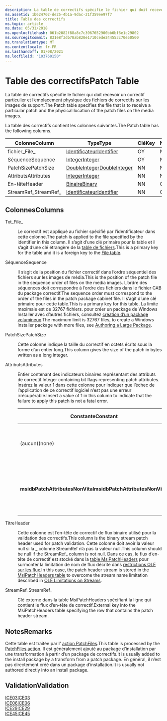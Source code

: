 ```yaml
---
description: La table de correctifs spécifie le fichier qui doit recevoir un correctif particulier et l’emplacement physique des fichiers de correctifs sur les images de support.
ms.assetid: 1b624702-de25-4b1a-9dac-21f359ee97f7
title: Table des correctifs
ms.topic: article
ms.date: 05/31/2018
ms.openlocfilehash: 061b2082f88a8c7c3967652900bb6bf6e1c29802
ms.sourcegitcommit: 831e8f3db78ab820e1710cede244553c70e50500
ms.translationtype: MT
ms.contentlocale: fr-FR
ms.lasthandoff: 01/08/2021
ms.locfileid: "103760150"
---
```

# <a name="patch-table"></a><span data-ttu-id="7c82b-103">Table des correctifs</span><span class="sxs-lookup"><span data-stu-id="7c82b-103">Patch Table</span></span>

<span data-ttu-id="7c82b-104">La table de correctifs spécifie le fichier qui doit recevoir un correctif particulier et l’emplacement physique des fichiers de correctifs sur les images de support.</span><span class="sxs-lookup"><span data-stu-id="7c82b-104">The Patch table specifies the file that is to receive a particular patch and the physical location of the patch files on the media images.</span></span>

<span data-ttu-id="7c82b-105">La table des correctifs contient les colonnes suivantes.</span><span class="sxs-lookup"><span data-stu-id="7c82b-105">The Patch table has the following columns.</span></span>



| <span data-ttu-id="7c82b-106">Colonne</span><span class="sxs-lookup"><span data-stu-id="7c82b-106">Column</span></span>      | <span data-ttu-id="7c82b-107">Type</span><span class="sxs-lookup"><span data-stu-id="7c82b-107">Type</span></span>                               | <span data-ttu-id="7c82b-108">Clé</span><span class="sxs-lookup"><span data-stu-id="7c82b-108">Key</span></span> | <span data-ttu-id="7c82b-109">Nullable</span><span class="sxs-lookup"><span data-stu-id="7c82b-109">Nullable</span></span> |
|-------------|------------------------------------|-----|----------|
| <span data-ttu-id="7c82b-110">fichier\_</span><span class="sxs-lookup"><span data-stu-id="7c82b-110">File\_</span></span>      | [<span data-ttu-id="7c82b-111">Identificateur</span><span class="sxs-lookup"><span data-stu-id="7c82b-111">Identifier</span></span>](identifier.md)       | <span data-ttu-id="7c82b-112">O</span><span class="sxs-lookup"><span data-stu-id="7c82b-112">Y</span></span>   | <span data-ttu-id="7c82b-113">N</span><span class="sxs-lookup"><span data-stu-id="7c82b-113">N</span></span>        |
| <span data-ttu-id="7c82b-114">Séquence</span><span class="sxs-lookup"><span data-stu-id="7c82b-114">Sequence</span></span>    | [<span data-ttu-id="7c82b-115">Integer</span><span class="sxs-lookup"><span data-stu-id="7c82b-115">Integer</span></span>](integer.md)             | <span data-ttu-id="7c82b-116">O</span><span class="sxs-lookup"><span data-stu-id="7c82b-116">Y</span></span>   | <span data-ttu-id="7c82b-117">N</span><span class="sxs-lookup"><span data-stu-id="7c82b-117">N</span></span>        |
| <span data-ttu-id="7c82b-118">PatchSize</span><span class="sxs-lookup"><span data-stu-id="7c82b-118">PatchSize</span></span>   | [<span data-ttu-id="7c82b-119">DoubleInteger</span><span class="sxs-lookup"><span data-stu-id="7c82b-119">DoubleInteger</span></span>](doubleinteger.md) | <span data-ttu-id="7c82b-120">N</span><span class="sxs-lookup"><span data-stu-id="7c82b-120">N</span></span>   | <span data-ttu-id="7c82b-121">N</span><span class="sxs-lookup"><span data-stu-id="7c82b-121">N</span></span>        |
| <span data-ttu-id="7c82b-122">Attributs</span><span class="sxs-lookup"><span data-stu-id="7c82b-122">Attributes</span></span>  | [<span data-ttu-id="7c82b-123">Integer</span><span class="sxs-lookup"><span data-stu-id="7c82b-123">Integer</span></span>](integer.md)             | <span data-ttu-id="7c82b-124">N</span><span class="sxs-lookup"><span data-stu-id="7c82b-124">N</span></span>   | <span data-ttu-id="7c82b-125">N</span><span class="sxs-lookup"><span data-stu-id="7c82b-125">N</span></span>        |
| <span data-ttu-id="7c82b-126">En-tête</span><span class="sxs-lookup"><span data-stu-id="7c82b-126">Header</span></span>      | [<span data-ttu-id="7c82b-127">Binaire</span><span class="sxs-lookup"><span data-stu-id="7c82b-127">Binary</span></span>](binary.md)               | <span data-ttu-id="7c82b-128">N</span><span class="sxs-lookup"><span data-stu-id="7c82b-128">N</span></span>   | <span data-ttu-id="7c82b-129">O</span><span class="sxs-lookup"><span data-stu-id="7c82b-129">Y</span></span>        |
| <span data-ttu-id="7c82b-130">StreamRef\_</span><span class="sxs-lookup"><span data-stu-id="7c82b-130">StreamRef\_</span></span> | [<span data-ttu-id="7c82b-131">Identificateur</span><span class="sxs-lookup"><span data-stu-id="7c82b-131">Identifier</span></span>](identifier.md)       | <span data-ttu-id="7c82b-132">N</span><span class="sxs-lookup"><span data-stu-id="7c82b-132">N</span></span>   | <span data-ttu-id="7c82b-133">O</span><span class="sxs-lookup"><span data-stu-id="7c82b-133">Y</span></span>        |



 

## <a name="columns"></a><span data-ttu-id="7c82b-134">Colonnes</span><span class="sxs-lookup"><span data-stu-id="7c82b-134">Columns</span></span>

<dl> <dt>

<span data-ttu-id="7c82b-135"><span id="File_"></span><span id="file_"></span><span id="FILE_"></span>Txt\_</span><span class="sxs-lookup"><span data-stu-id="7c82b-135"><span id="File_"></span><span id="file_"></span><span id="FILE_"></span>File\_</span></span>
</dt> <dd>

<span data-ttu-id="7c82b-136">Le correctif est appliqué au fichier spécifié par l’identificateur dans cette colonne.</span><span class="sxs-lookup"><span data-stu-id="7c82b-136">The patch is applied to the file specified by the identifier in this column.</span></span> <span data-ttu-id="7c82b-137">Il s’agit d’une clé primaire pour la table et il s’agit d’une clé étrangère de la [table de fichiers](file-table.md).</span><span class="sxs-lookup"><span data-stu-id="7c82b-137">This is a primary key for the table and it is a foreign key to the [File table](file-table.md).</span></span>

</dd> <dt>

<span data-ttu-id="7c82b-138"><span id="Sequence"></span><span id="sequence"></span><span id="SEQUENCE"></span>Séquence</span><span class="sxs-lookup"><span data-stu-id="7c82b-138"><span id="Sequence"></span><span id="sequence"></span><span id="SEQUENCE"></span>Sequence</span></span>
</dt> <dd>

<span data-ttu-id="7c82b-139">Il s’agit de la position du fichier correctif dans l’ordre séquentiel des fichiers sur les images de média.</span><span class="sxs-lookup"><span data-stu-id="7c82b-139">This is the position of the patch file in the sequence order of files on the media images.</span></span> <span data-ttu-id="7c82b-140">L’ordre des séquences doit correspondre à l’ordre des fichiers dans le fichier CAB du package correctif.</span><span class="sxs-lookup"><span data-stu-id="7c82b-140">The sequence order must correspond to the order of the files in the patch package cabinet file.</span></span> <span data-ttu-id="7c82b-141">Il s’agit d’une clé primaire pour cette table.</span><span class="sxs-lookup"><span data-stu-id="7c82b-141">This is a primary key for this table.</span></span> <span data-ttu-id="7c82b-142">La limite maximale est de 32767 fichiers. pour créer un package de Windows Installer avec d’autres fichiers, consultez [création d’un package volumineux](authoring-a-large-package.md).</span><span class="sxs-lookup"><span data-stu-id="7c82b-142">The maximum limit is 32767 files, to create a Windows Installer package with more files, see [Authoring a Large Package](authoring-a-large-package.md).</span></span>

</dd> <dt>

<span data-ttu-id="7c82b-143"><span id="PatchSize"></span><span id="patchsize"></span><span id="PATCHSIZE"></span>PatchSize</span><span class="sxs-lookup"><span data-stu-id="7c82b-143"><span id="PatchSize"></span><span id="patchsize"></span><span id="PATCHSIZE"></span>PatchSize</span></span>
</dt> <dd>

<span data-ttu-id="7c82b-144">Cette colonne indique la taille du correctif en octets écrits sous la forme d’un entier long.</span><span class="sxs-lookup"><span data-stu-id="7c82b-144">This column gives the size of the patch in bytes written as a long integer.</span></span>

</dd> <dt>

<span data-ttu-id="7c82b-145"><span id="Attributes"></span><span id="attributes"></span><span id="ATTRIBUTES"></span>Attributs</span><span class="sxs-lookup"><span data-stu-id="7c82b-145"><span id="Attributes"></span><span id="attributes"></span><span id="ATTRIBUTES"></span>Attributes</span></span>
</dt> <dd>

<span data-ttu-id="7c82b-146">Entier contenant des indicateurs binaires représentant des attributs de correctif.</span><span class="sxs-lookup"><span data-stu-id="7c82b-146">Integer containing bit flags representing patch attributes.</span></span> <span data-ttu-id="7c82b-147">Insérez la valeur 1 dans cette colonne pour indiquer que l’échec de l’application de ce correctif logiciel n’est pas une erreur irrécupérable.</span><span class="sxs-lookup"><span data-stu-id="7c82b-147">Insert a value of 1 in this column to indicate that the failure to apply this patch is not a fatal error.</span></span>



| <span data-ttu-id="7c82b-148">Constante</span><span class="sxs-lookup"><span data-stu-id="7c82b-148">Constant</span></span>                         | <span data-ttu-id="7c82b-149">Valeur hexadécimale</span><span class="sxs-lookup"><span data-stu-id="7c82b-149">Hexadecimal</span></span> | <span data-ttu-id="7c82b-150">Decimal</span><span class="sxs-lookup"><span data-stu-id="7c82b-150">Decimal</span></span> | <span data-ttu-id="7c82b-151">Description</span><span class="sxs-lookup"><span data-stu-id="7c82b-151">Description</span></span>                                                          |
|----------------------------------|-------------|---------|----------------------------------------------------------------------|
| <span data-ttu-id="7c82b-152">(aucun)</span><span class="sxs-lookup"><span data-stu-id="7c82b-152">(none)</span></span>                           | <span data-ttu-id="7c82b-153">0x000</span><span class="sxs-lookup"><span data-stu-id="7c82b-153">0x000</span></span>       | <span data-ttu-id="7c82b-154">0</span><span class="sxs-lookup"><span data-stu-id="7c82b-154">0</span></span>       | <span data-ttu-id="7c82b-155">L’échec de l’application de ce correctif est une erreur irrécupérable.</span><span class="sxs-lookup"><span data-stu-id="7c82b-155">Failure to apply this patch is a fatal error.</span></span>                        |
| <span data-ttu-id="7c82b-156">**msidbPatchAttributesNonVital**</span><span class="sxs-lookup"><span data-stu-id="7c82b-156">**msidbPatchAttributesNonVital**</span></span> | <span data-ttu-id="7c82b-157">0x001</span><span class="sxs-lookup"><span data-stu-id="7c82b-157">0x001</span></span>       | <span data-ttu-id="7c82b-158">1</span><span class="sxs-lookup"><span data-stu-id="7c82b-158">1</span></span>       | <span data-ttu-id="7c82b-159">Indique que l’échec de l’application de ce correctif n’est pas une erreur irrécupérable.</span><span class="sxs-lookup"><span data-stu-id="7c82b-159">Indicates that the failure to apply this patch is not a fatal error.</span></span> |



 

</dd> <dt>

<span data-ttu-id="7c82b-160"><span id="Header"></span><span id="header"></span><span id="HEADER"></span>Titre</span><span class="sxs-lookup"><span data-stu-id="7c82b-160"><span id="Header"></span><span id="header"></span><span id="HEADER"></span>Header</span></span>
</dt> <dd>

<span data-ttu-id="7c82b-161">Cette colonne est l’en-tête de correctif de flux binaire utilisé pour la validation des correctifs.</span><span class="sxs-lookup"><span data-stu-id="7c82b-161">This column is the binary stream patch header used for patch validation.</span></span> <span data-ttu-id="7c82b-162">Cette colonne doit avoir la valeur null si la \_ colonne StreamRef n’a pas la valeur null.</span><span class="sxs-lookup"><span data-stu-id="7c82b-162">This column should be null if the StreamRef\_ column is not null.</span></span> <span data-ttu-id="7c82b-163">Dans ce cas, le flux d’en-tête de correctif est stocké dans la [table MsiPatchHeaders](msipatchheaders-table.md) pour surmonter la limitation de nom de flux décrite dans [restrictions OLE sur les flux](ole-limitations-on-streams.md).</span><span class="sxs-lookup"><span data-stu-id="7c82b-163">In this case, the patch header stream is stored in the [MsiPatchHeaders table](msipatchheaders-table.md) to overcome the stream name limitation described in [OLE Limitations on Streams](ole-limitations-on-streams.md).</span></span>

</dd> <dt>

<span data-ttu-id="7c82b-164"><span id="StreamRef_"></span><span id="streamref_"></span><span id="STREAMREF_"></span>StreamRef\_</span><span class="sxs-lookup"><span data-stu-id="7c82b-164"><span id="StreamRef_"></span><span id="streamref_"></span><span id="STREAMREF_"></span>StreamRef\_</span></span>
</dt> <dd>

<span data-ttu-id="7c82b-165">Clé externe dans la table MsiPatchHeaders spécifiant la ligne qui contient le flux d’en-tête de correctif.</span><span class="sxs-lookup"><span data-stu-id="7c82b-165">External key into the MsiPatchHeaders table specifying the row that contains the patch header stream.</span></span>

</dd> </dl>

## <a name="remarks"></a><span data-ttu-id="7c82b-166">Notes</span><span class="sxs-lookup"><span data-stu-id="7c82b-166">Remarks</span></span>

<span data-ttu-id="7c82b-167">Cette table est traitée par l' [action PatchFiles](patchfiles-action.md).</span><span class="sxs-lookup"><span data-stu-id="7c82b-167">This table is processed by the [PatchFiles action](patchfiles-action.md).</span></span> <span data-ttu-id="7c82b-168">Il est généralement ajouté au package d’installation par une transformation à partir d’un package de correctifs.</span><span class="sxs-lookup"><span data-stu-id="7c82b-168">It is usually added to the install package by a transform from a patch package.</span></span> <span data-ttu-id="7c82b-169">En général, il n’est pas directement créé dans un package d’installation.</span><span class="sxs-lookup"><span data-stu-id="7c82b-169">It is usually not authored directly into an install package.</span></span>

## <a name="validation"></a><span data-ttu-id="7c82b-170">Validation</span><span class="sxs-lookup"><span data-stu-id="7c82b-170">Validation</span></span>

<dl>

[<span data-ttu-id="7c82b-171">ICE03</span><span class="sxs-lookup"><span data-stu-id="7c82b-171">ICE03</span></span>](ice03.md)  
[<span data-ttu-id="7c82b-172">ICE06</span><span class="sxs-lookup"><span data-stu-id="7c82b-172">ICE06</span></span>](ice06.md)  
[<span data-ttu-id="7c82b-173">ICE29</span><span class="sxs-lookup"><span data-stu-id="7c82b-173">ICE29</span></span>](ice29.md)  
[<span data-ttu-id="7c82b-174">ICE45</span><span class="sxs-lookup"><span data-stu-id="7c82b-174">ICE45</span></span>](ice45.md)  
</dl>

 

 



